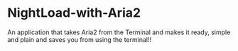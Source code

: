 # NightLoad-with-Aria2
An application that takes Aria2 from the Terminal and makes it ready, simple and plain and saves you from using the terminal!!
